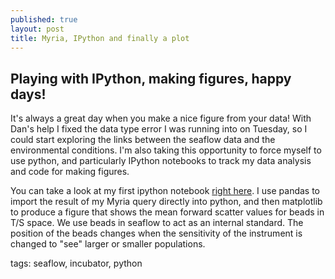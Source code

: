 ```yaml
---
published: true
layout: post
title: Myria, IPython and finally a plot
---
```


## Playing with IPython, making figures, happy days!

It's always a great day when you make a nice figure from your data! With Dan's help I fixed the data type error I was running into on Tuesday, so I could start exploring the links between the seaflow data and the environmental conditions. I'm also taking this opportunity to force myself to use python, and particularly IPython notebooks to track my data analysis and code for making figures. 

You can take a look at my first ipython notebook [right here](http://nbviewer.ipython.org/github/uwescience/seaflow-myria/blob/master/ipython_notebooks/myria_TS_plots.ipynb). I use pandas to import the result of my Myria query directly into python, and then matplotlib to produce a figure that shows the mean forward scatter values for beads in T/S space. We use beads in seaflow to act as an internal standard. The position of the beads changes when the sensitivity of the instrument is changed to "see" larger or smaller populations. 

tags: seaflow, incubator, python
